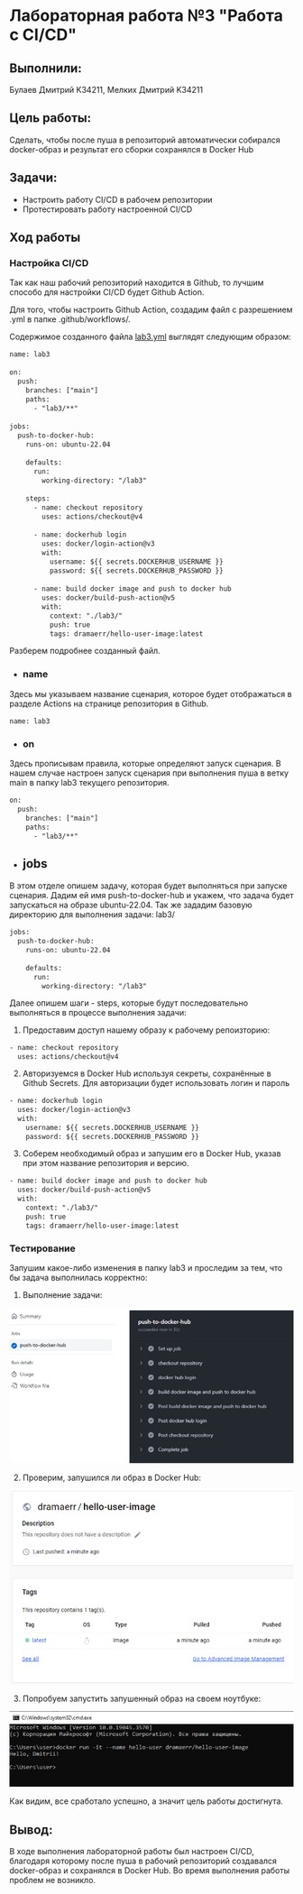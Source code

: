 
# Лабораторная работа №3 "Работа с CI/CD"

## Выполнили: 
Булаев Дмитрий K34211, Мелких Дмитрий K34211

## Цель работы:
Сделать, чтобы после пуша в репозиторий автоматически собирался docker-образ и результат его сборки сохранялся в Docker Hub

## Задачи:
* Настроить работу CI/CD в рабочем репозитории 
* Протестировать работу настроенной CI/CD 

## Ход работы

### Настройка CI/CD

Так как наш рабочий репозиторий находится в Github, то лучшим способо для настройки CI/CD будет Github Action.

Для того, чтобы настроить Github Action, создадим файл с разрешением .yml в папке .github/workflows/.

Содержимое созданного файла [lab3.yml]('.github/workflows/lab3.yml') выглядят следующим образом:

```
name: lab3 

on:
  push:
    branches: ["main"]
    paths:
      - "lab3/**"

jobs:
  push-to-docker-hub:
    runs-on: ubuntu-22.04

    defaults:
      run:
        working-directory: "/lab3"

    steps:
      - name: checkout repository
        uses: actions/checkout@v4

      - name: dockerhub login
        uses: docker/login-action@v3
        with:
          username: ${{ secrets.DOCKERHUB_USERNAME }}
          password: ${{ secrets.DOCKERHUB_PASSWORD }}

      - name: build docker image and push to docker hub
        uses: docker/build-push-action@v5
        with:
          context: "./lab3/"
          push: true
          tags: dramaerr/hello-user-image:latest
```

Разберем подробнее созданный файл.

* ### name

Здесь мы указываем название сценария, которое будет отображаться в разделе Actions на странице репозитория в Github.

```
name: lab3 
```

* ### on

Здесь прописывам правила, которые определяют запуск сценария. В нашем случае настроен запуск сценария при выполнения пуша в ветку main в папку lab3 текущего репозитория.

```
on:
  push:
    branches: ["main"]
    paths:
      - "lab3/**"
```

* ## jobs

В этом отделе опишем задачу, которая будет выполняться при запуске сценария. Дадим ей имя push-to-docker-hub и укажем, что задача будет запускаться на образе ubuntu-22.04. Так же зададим базовую директорию для выполнения задачи: lab3/

```
jobs:
  push-to-docker-hub:
    runs-on: ubuntu-22.04

    defaults:
      run:
        working-directory: "/lab3"
```

Далее опишем шаги - steps, которые будут последовательно выполняться в процессе выполнения задачи:

1. Предоставим доступ нашему образу к рабочему репоизторию:

```
- name: checkout repository
  uses: actions/checkout@v4
```

2. Авторизуемся в Docker Hub используя секреты, сохранённые в Github Secrets. Для авторизации будет использовать логин и пароль

```
- name: dockerhub login
  uses: docker/login-action@v3
  with:
    username: ${{ secrets.DOCKERHUB_USERNAME }}
    password: ${{ secrets.DOCKERHUB_PASSWORD }}
```
 
3. Соберем необходимый образ и запушим его в Docker Hub, указав при этом название репозитория и версию.

```
- name: build docker image and push to docker hub
  uses: docker/build-push-action@v5
  with:
    context: "./lab3/"
    push: true
    tags: dramaerr/hello-user-image:latest
```

### Тестирование

Запушим какое-либо изменения в папку lab3 и проследим за тем, что бы задача выполнилась корректно:

1. Выполнение задачи:

![1](img/1.jpg)

2. Проверим, запушился ли образ в Docker Hub:

![2](img/2.jpg)

3. Попробуем запустить запушенный образ на своем ноутбуке:

![3](img/3.jpg)

Как видим, все сработало успешно, а значит цель работы достигнута.

## Вывод:
В ходе выполнения лабораторной работы был настроен CI/CD, благодаря которому после пуша в рабочий репозиторий создавался docker-образ и сохранялся в Docker Hub. Во время выполнения работы проблем не возникло. 